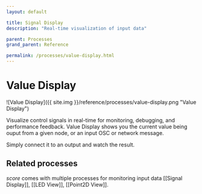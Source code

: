 ```yaml
---
layout: default

title: Signal Display
description: "Real-time visualization of input data"

parent: Processes
grand_parent: Reference

permalink: /processes/value-display.html
---
```

# Value Display

![Value Display]({{ site.img }}/reference/processes/value-display.png "Value Display")

Visualize control signals in real-time for monitoring, debugging, and performance feedback. Value Display shows you the current value being ouput from a given node, or an input OSC or network message.

Simply connect it to an output and watch the result.

## Related processes

*score* comes with multiple processes for monitoring input data [[Signal Display]], [[LED View]], [[Point2D View]].
